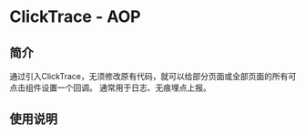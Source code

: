 # ClickTrace - AOP

## 简介
通过引入ClickTrace，无须修改原有代码，就可以给部分页面或全部页面的所有可点击组件设置一个回调。
通常用于日志、无痕埋点上报。

## 使用说明
